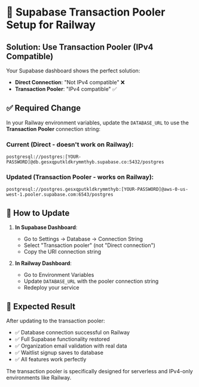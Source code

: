 # 🔄 Supabase Transaction Pooler Setup for Railway

## Solution: Use Transaction Pooler (IPv4 Compatible)

Your Supabase dashboard shows the perfect solution:
- **Direct Connection**: "Not IPv4 compatible" ❌
- **Transaction Pooler**: "IPv4 compatible" ✅

## ✅ Required Change

In your Railway environment variables, update the `DATABASE_URL` to use the **Transaction Pooler** connection string:

### Current (Direct - doesn't work on Railway):
```
postgresql://postgres:[YOUR-PASSWORD]@db.gesxqputkldkrymmthyb.supabase.co:5432/postgres
```

### Updated (Transaction Pooler - works on Railway):
```
postgresql://postgres.gesxqputkldkrymmthyb:[YOUR-PASSWORD]@aws-0-us-west-1.pooler.supabase.com:6543/postgres
```

## 🔧 How to Update

1. **In Supabase Dashboard**:
   - Go to Settings → Database → Connection String
   - Select "Transaction pooler" (not "Direct connection")
   - Copy the URI connection string

2. **In Railway Dashboard**:
   - Go to Environment Variables
   - Update `DATABASE_URL` with the pooler connection string
   - Redeploy your service

## 🎯 Expected Result

After updating to the transaction pooler:
- ✅ Database connection successful on Railway
- ✅ Full Supabase functionality restored
- ✅ Organization email validation with real data
- ✅ Waitlist signup saves to database
- ✅ All features work perfectly

The transaction pooler is specifically designed for serverless and IPv4-only environments like Railway.